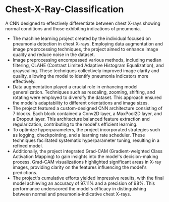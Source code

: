 # Chest-X-Ray-Classification
A CNN designed to effectively differentiate between chest X-rays showing normal conditions and those exhibiting indications of pneumonia.

<ul>
  <li>
The machine learning project created by the individual focused on pneumonia detection in chest X-rays. Employing data augmentation and image preprocessing techniques, the project aimed to enhance image quality and reduce noise in the dataset.
  </li>
  <li>
Image preprocessing encompassed various methods, including median filtering, CLAHE (Contrast Limited Adaptive Histogram Equalization), and grayscaling. These techniques collectively improved image clarity and quality, allowing the model to identify pneumonia indicators more effectively.
</li>
  <li>
Data augmentation played a crucial role in enhancing model generalization. Techniques such as rescaling, zooming, shifting, and rotating were employed to diversify the dataset. This approach ensured the model's adaptability to different orientations and image sizes.
</li>
  <li>
The project featured a custom-designed CNN architecture consisting of 7 blocks. Each block contained a Conv2D layer, a MaxPool2D layer, and a Dropout layer. This architecture balanced feature extraction and regularization, contributing to the model's efficient learning.
</li>
  <li>
To optimize hyperparameters, the project incorporated strategies such as logging, checkpointing, and a learning rate scheduler. These techniques facilitated systematic hyperparameter tuning, resulting in a refined model.
</li>
  <li>
Additionally, the project integrated Grad-CAM (Gradient-weighted Class Activation Mapping) to gain insights into the model's decision-making process. Grad-CAM visualizations highlighted significant areas in X-ray images, providing clarity on the features influencing the model's predictions.
</li>
  <li>
The project's cumulative efforts yielded impressive results, with the final model achieving an accuracy of 97.11% and a precision of 98%. This performance underscored the model's efficacy in distinguishing between normal and pneumonia-indicative chest X-rays.
</li>
</ul>

